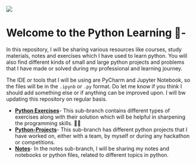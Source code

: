 ![](https://upload.wikimedia.org/wikipedia/commons/thumb/f/f8/Python_logo_and_wordmark.svg/1280px-Python_logo_and_wordmark.svg.png)
# Welcome to the Python Learning 🐍-
In this repository, I will be sharing various resources like courses, study materials, notes and exercises which I have used to learn python. You will also find different kinds of small and large python projects and problems that I have made or solved during my professional and learning journey.

The IDE or tools that I will be using are PyCharm and Jupyter Notebook, so the files will be in the `.ipynb` or `.py` format. Do let me know if you think I should add something else or if anything can be improved upon. I will bw updating this repository on regular basis.

* [**Python Exercises**](https://github.com/AmandeepSinghDhalla/Python-Learning/tree/Python-Exercises)- This sub-branch contains different types of exercises along with their solution which will be helpful in sharpening the programming skills. 👨‍💻
* [**Python-Projects**](https://github.com/AmandeepSinghDhalla/Python-Learning/tree/Python-Projects)- This sub-branch has different python projects that I have worked on, either with a team, by myself or during any hackathon or competitions.
* [**Notes**]()- In the notes sub-branch, I will be sharing my notes and notebooks or python files, related to different topics in python. 
